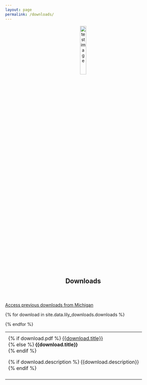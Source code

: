 ```yaml
---
layout: page
permalink: /downloads/
---
```


<!---title: Downloads -->
<center><a href="https://yale-lily.github.io/"><img src="/lily-logo.png" alt="test image" width="20%" height="20%"></a></center>
  <header class="post-header">
    <h2 class="post-title">Downloads</h2>
  </header> 

<p align="left"><a href="/michigan/">Access previous downloads from Michigan</a></p>

<table>
{% for download in site.data.lily_downloads.downloads %}
<tr><td style="padding:10px">
{% if download.pdf %}
<a class="paper" href="{{download.pdf}}">
{{download.title}}
</a><br>
{% else %}
<strong>{{download.title}}</strong><br>
{% endif %}

{% if download.description %}
{{download.description}}<br>
{% endif %}

</td></tr>

{% endfor %}
</table>

<!--<p align="left"><a href="/michigan/">Access previous downloads from Michigan](/michigan/)</p>-->


